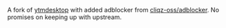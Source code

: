 A fork of [ytmdesktop](https://github.com/ytmdesktop/ytmdesktop) with added adblocker from [cliqz-oss/adblocker](https://github.com/cliqz-oss/adblocker).
No promises on keeping up with upstream.
